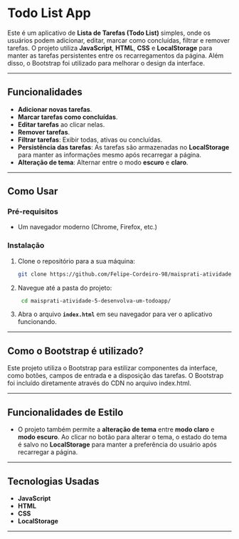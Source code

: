 # Todo List App

Este é um aplicativo de **Lista de Tarefas (Todo List)** simples, onde os usuários podem adicionar, editar, marcar como concluídas, filtrar e remover tarefas. O projeto utiliza **JavaScript**, **HTML**, **CSS** e **LocalStorage** para manter as tarefas persistentes entre os recarregamentos da página. Além disso, o Bootstrap foi utilizado para melhorar o design da interface.

---

## Funcionalidades

- **Adicionar novas tarefas**.
- **Marcar tarefas como concluídas**.
- **Editar tarefas** ao clicar nelas.
- **Remover tarefas**.
- **Filtrar tarefas**: Exibir todas, ativas ou concluídas.
- **Persistência das tarefas**: As tarefas são armazenadas no **LocalStorage** para manter as informações mesmo após recarregar a página.
- **Alteração de tema**: Alternar entre o modo **escuro** e **claro**.

---

## Como Usar

### Pré-requisitos

- Um navegador moderno (Chrome, Firefox, etc.)

### Instalação

1. Clone o repositório para a sua máquina:

   ```bash
   git clone https://github.com/Felipe-Cordeiro-98/maisprati-atividade-5-desenvolva-um-todoapp.git
   ```

2. Navegue até a pasta do projeto:

   ```bash
    cd maisprati-atividade-5-desenvolva-um-todoapp/
   ```

3. Abra o arquivo **`index.html`** em seu navegador para ver o aplicativo funcionando.

---

## Como o Bootstrap é utilizado?
Este projeto utiliza o Bootstrap para estilizar componentes da interface, como botões, campos de entrada e a disposição das tarefas. O Bootstrap foi incluído diretamente através do CDN no arquivo index.html.

---
## Funcionalidades de Estilo

- O projeto também permite a **alteração de tema** entre **modo claro** e **modo escuro**. Ao clicar no botão para alterar o tema, o estado do tema é salvo no **LocalStorage** para manter a preferência do usuário após recarregar a página.

---

## Tecnologias Usadas

- **JavaScript**
- **HTML**
- **CSS**
- **LocalStorage**

---
